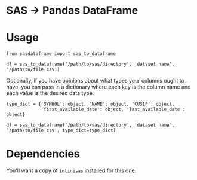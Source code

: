 # SAS -> Pandas DataFrame #

# Usage #


    from sasdataframe import sas_to_dataframe

    df = sas_to_dataframe('/path/to/sas/directory', 'dataset name', '/path/to/file.csv')

Optionally, if you have opinions about what types your columns ought to have, you can pass in a dictionary where each key is the column name and each value is the desired data type.

    type_dict = {'SYMBOL': object, 'NAME': object, 'CUSIP': object, 
                 'first_available_date': object, 'last_available_date': object}

    df = sas_to_dataframe('/path/to/sas/directory', 'dataset name', '/path/to/file.csv', type_dict=type_dict)

# Dependencies #

You'll want a copy of `inlinesas` installed for this one. 

